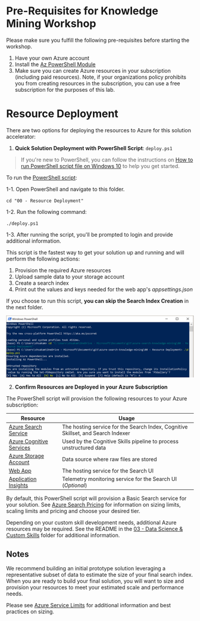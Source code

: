 
# Pre-Requisites for Knowledge Mining Workshop
Please make sure you fulfill the following pre-requisites before starting the workshop.

1. Have your own Azure account
2. Install the [Az PowerShell Module](https://docs.microsoft.com/powershell/azure/install-az-ps)
3. Make sure you can create Azure resources in your subscription (including paid resources).
Note, if your organizations policy prohibits you from creating resources in the subscription, you can use a free subscription for the purposes of this lab.


# Resource Deployment

There are two options for deploying the resources to Azure for this solution accelerator:

1. **Quick Solution Deployment with PowerShell Script**: `deploy.ps1`

> If you're new to PowerShell, you can follow the instructions on [How to run PowerShell script file on Windows 10](https://www.windowscentral.com/how-create-and-run-your-first-powershell-script-file-windows-10) to help you get started.


To run the [PowerShell script](./deploy.ps1):

1-1. Open PowerShell and navigate to this folder.

```
cd "00 - Resource Deployment"
```

1-2. Run the following command:

```
./deploy.ps1
```
    
1-3. After running the script, you'll be prompted to login and provide additional information.

This script is the fastest way to get your solution up and running and will perform the following actions:

1. Provision the required Azure resources
2. Upload sample data to your storage account
3. Create a search index
4. Print out the values and keys needed for the web app's *appsettings.json*

If you choose to run this script, **you can skip the Search Index Creation** in the next folder.

<img src="2020-11-27 12_14_13-Photos.png"/>

2. **Confirm Resources are Deployed in your Azure Subscription**

The PowerShell script will provision the following resources to your Azure subscription:

| Resource              | Usage                                                                                     |
|-----------------------|-------------------------------------------------------------------------------------------|
| [Azure Search Service](https://azure.microsoft.com/en-us/services/search/)  | The hosting service for the Search Index, Cognitive Skillset, and Search Indexer          |
| [Azure Cognitive Services](https://docs.microsoft.com/en-us/azure/search/cognitive-search-attach-cognitive-services)	| Used by the Cognitive Skills pipeline to process unstructured data	|
|[Azure Storage Account](https://azure.microsoft.com/en-us/services/storage/?v=18.24) | Data source where raw files are stored                                                     |
| [Web App](https://azure.microsoft.com/en-us/services/app-service/web/)               | The hosting service for the Search UI                                                     |
| [Application Insights](https://azure.microsoft.com/en-us/services/monitor/)  | Telemetry monitoring service for the Search UI (*Optional*)									|

By default, this PowerShell script will provision a Basic Search service for your solution. See [Azure Search Pricing](https://azure.microsoft.com/en-us/pricing/details/search/) for information on sizing limits, scaling limits and pricing and choose your desired tier. 

Depending on your custom skill development needs, additional Azure resources may be required.  See the README in the [03 - Data Science & Custom Skills](../03%20-%20Data%20Science%20and%20Custom%20Skills/README.md) folder for additional information.

## Notes

We recommend building an initial prototype solution leveraging a representative subset of data to estimate the size of your final search index.  When you are ready to build your final solution, you will want to size and provision your resources to meet your estimated scale and performance needs.

Please see [Azure Service Limits](https://docs.microsoft.com/en-us/azure/search/search-limits-quotas-capacity) for additional information and best practices on sizing.
